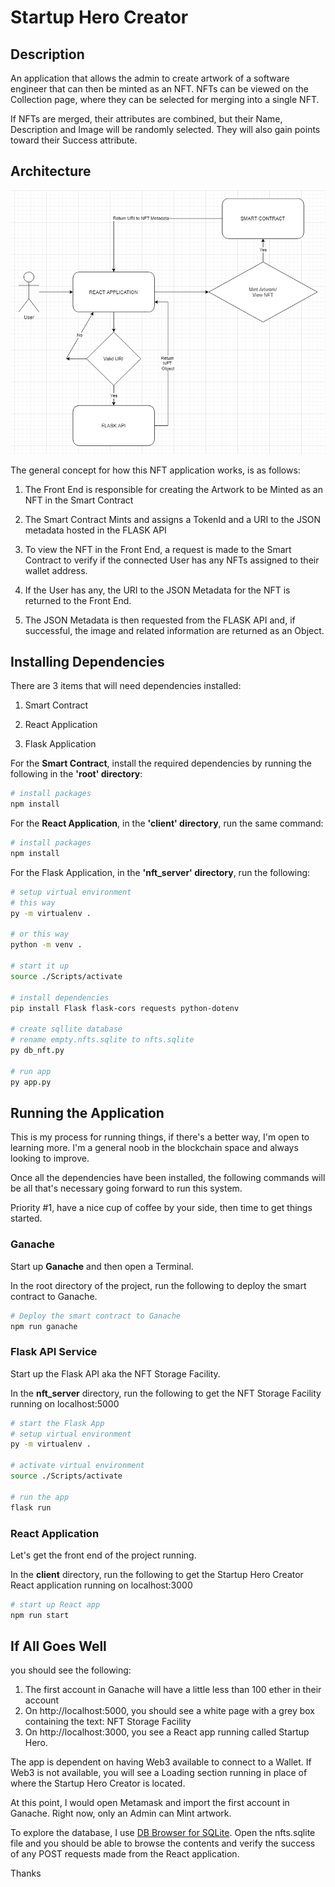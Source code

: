 # Startup Hero Creator

## Description

An application that allows the admin to create artwork of a software engineer
that can then be minted as an NFT. NFTs can be viewed on the Collection
page, where they can be selected for merging into a single NFT.

If NFTs are merged, their attributes are combined, but their Name, Description and
Image will be randomly selected. They will also gain points toward their Success attribute.

## Architecture

![project architecture](architecture.drawio.png "NFT app architecture")

The general concept for how this NFT application works, is as follows:

1. The Front End is responsible for creating the Artwork to be Minted as an NFT in the Smart Contract

2. The Smart Contract Mints and assigns a TokenId and a URI to the JSON metadata hosted in the FLASK API

3. To view the NFT in the Front End, a request is made to the Smart Contract to verify if the connected User
   has any NFTs assigned to their wallet address.

4. If the User has any, the URI to the JSON Metadata for the NFT is returned to the Front End.

5. The JSON Metadata is then requested from the FLASK API and, if successful, the image and related
   information are returned as an Object.

## Installing Dependencies

There are 3 items that will need dependencies installed:

1. Smart Contract

2. React Application

3. Flask Application

For the **Smart Contract**, install the required dependencies by running the
following in the **'root' directory**:

```bash
# install packages
npm install
```

For the **React Application**, in the **'client' directory**, run the same command:

```bash
# install packages
npm install
```

For the Flask Application, in the **'nft_server' directory**, run the following:

```bash
# setup virtual environment
# this way
py -m virtualenv .

# or this way
python -m venv .

# start it up
source ./Scripts/activate

# install dependencies
pip install Flask flask-cors requests python-dotenv

# create sqllite database
# rename empty.nfts.sqlite to nfts.sqlite
py db_nft.py

# run app
py app.py
```

## Running the Application

This is my process for running things, if there's a better way, I'm open to learning more. I'm a general noob
in the blockchain space and always looking to improve.

Once all the dependencies have been installed, the following commands will be all
that's necessary going forward to run this system.

Priority #1, have a nice cup of coffee by your side, then time to get things started.

### Ganache

Start up **Ganache** and then open a Terminal.

In the root directory of the project, run the following to
deploy the smart contract to Ganache.

```bash
# Deploy the smart contract to Ganache
npm run ganache
```

### Flask API Service

Start up the Flask API aka the NFT Storage Facility.

In the **nft_server** directory, run the following to
get the NFT Storage Facility running on localhost:5000

```bash
# start the Flask App
# setup virtual environment
py -m virtualenv .

# activate virtual environment
source ./Scripts/activate

# run the app
flask run
```

### React Application

Let's get the front end of the project running.

In the **client** directory, run the following to
get the Startup Hero Creator React application running
on localhost:3000

```bash
# start up React app
npm run start
```

## If All Goes Well

you should see the following:

1. The first account in Ganache will have a little less than 100 ether in their account
2. On http://localhost:5000, you should see a white page with a grey box containing the text: NFT Storage Facility
3. On http://localhost:3000, you see a React app running called Startup Hero.

The app is dependent on having Web3 available to connect to a Wallet. If Web3 is not available, you
will see a Loading section running in place of where the Startup Hero Creator is located.

At this point, I would open Metamask and import the first account in Ganache.
Right now, only an Admin can Mint artwork.

To explore the database, I use [DB Browser for SQLite](https://sqlitebrowser.org/). Open the nfts.sqlite
file and you should be able to browse the contents and verify the success of any POST requests made
from the React application.

Thanks
